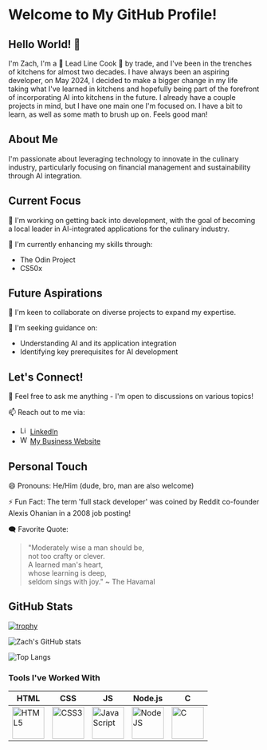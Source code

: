 # Welcome to My GitHub Profile!

## Hello World! 👋
I'm Zach, I'm a 🔪 Lead Line Cook 🔪 by trade, and I've been in the trenches of kitchens for almost two decades. I have always been an aspiring developer, on May 2024, I decided to make a bigger change in my life taking what I've learned in kitchens and hopefully being part of the forefront of incorporating AI into kitchens in the future. I already have a couple projects in mind, but I have one main one I'm focused on. I have a bit to learn, as well as some math to brush up on. Feels good man!

## About Me
I'm passionate about leveraging technology to innovate in the culinary industry, particularly focusing on financial management and sustainability through AI integration.

## Current Focus
🔭 I'm working on getting back into development, with the goal of becoming a local leader in AI-integrated applications for the culinary industry.

🌱 I'm currently enhancing my skills through:
- The Odin Project
- CS50x

## Future Aspirations
👯 I'm keen to collaborate on diverse projects to expand my expertise.

🤔 I'm seeking guidance on:
- Understanding AI and its application integration
- Identifying key prerequisites for AI development

## Let's Connect!
💬 Feel free to ask me anything - I'm open to discussions on various topics!

📫 Reach out to me via:
- <img src="https://cdn.jsdelivr.net/gh/devicons/devicon@latest/icons/linkedin/linkedin-original.svg" title="linkedin" alt="LinkedIn" height="16" width="16"/> [LinkedIn](https://www.linkedin.com/in/zach-albright-3993112b3/) <!-- Add your LinkedIn profile link here -->
- <img src="https://github.com/user-attachments/assets/ebd028e5-410f-4050-bc53-0ea400f4b533" title="webicon" alt="WebIcon" height="16" width="16" /> [My Business Website](https://www.prismpaletteproductions.biz/)

## Personal Touch
😄 Pronouns: He/Him (dude, bro, man are also welcome)

⚡ Fun Fact: The term 'full stack developer' was coined by Reddit co-founder Alexis Ohanian in a 2008 job posting!

🗨️ Favorite Quote: 
> "Moderately wise a man should be,<br> not too crafty or clever. <br> A learned man's heart,<br> whose learning is deep,<br> seldom sings with joy." ~ The Havamal

## GitHub Stats

[![trophy](https://github-profile-trophy.vercel.app/?username=zalbright90&theme=monokai)](https://github.com/ryo-ma/github-profile-trophy)

![Zach's GitHub stats](https://github-readme-stats.vercel.app/api?username=zalbright90&show_icons=true&theme=highcontrast&border-radius=18)

![Top Langs](https://github-readme-stats.vercel.app/api/top-langs/?username=zalbright90&layout=compact&theme=highcontrast)

### Tools I've Worked With
| HTML | CSS | JS | Node.js | C |
|-----|-----|-----|-----|-----|
| <img src="https://cdn.jsdelivr.net/gh/devicons/devicon@latest/icons/html5/html5-original-wordmark.svg" title ="html5" alt="HTML5" height="64" width="64"/>| <img src="https://cdn.jsdelivr.net/gh/devicons/devicon@latest/icons/css3/css3-original-wordmark.svg" title="css3" alt="CSS3" height ="64" width="64"/>| <img src="https://cdn.jsdelivr.net/gh/devicons/devicon@latest/icons/javascript/javascript-original.svg" title="javascript" alt="JavaScript" height="64" width="64"/>| <img src="https://cdn.jsdelivr.net/gh/devicons/devicon@latest/icons/nodejs/nodejs-plain-wordmark.svg" title="nodejs" alt="NodeJS" height="64" width="64"/>| <img src="https://cdn.jsdelivr.net/gh/devicons/devicon@latest/icons/c/c-original.svg" title ="C" alt="C" height="64" width="64"/>|
